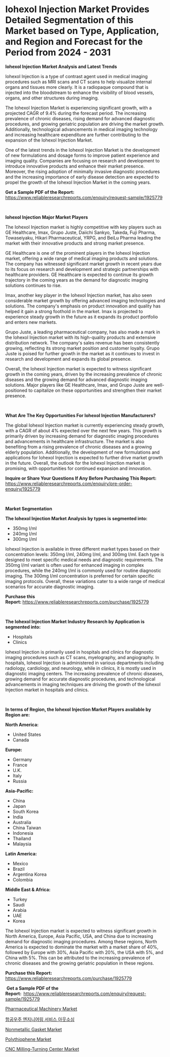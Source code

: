 <p><h1>Iohexol Injection Market Provides Detailed Segmentation of this Market based on Type, Application, and Region and Forecast for the Period from 2024 - 2031</h1></p><p><strong>Iohexol Injection Market Analysis and Latest Trends</strong></p>
<p><p>Iohexol Injection is a type of contrast agent used in medical imaging procedures such as MRI scans and CT scans to help visualize internal organs and tissues more clearly. It is a radiopaque compound that is injected into the bloodstream to enhance the visibility of blood vessels, organs, and other structures during imaging.</p><p>The Iohexol Injection Market is experiencing significant growth, with a projected CAGR of 9.4% during the forecast period. The increasing prevalence of chronic diseases, rising demand for advanced diagnostic procedures, and growing geriatric population are driving the market growth. Additionally, technological advancements in medical imaging technology and increasing healthcare expenditure are further contributing to the expansion of the Iohexol Injection Market.</p><p>One of the latest trends in the Iohexol Injection Market is the development of new formulations and dosage forms to improve patient experience and imaging quality. Companies are focusing on research and development to introduce innovative products and enhance their market presence. Moreover, the rising adoption of minimally invasive diagnostic procedures and the increasing importance of early disease detection are expected to propel the growth of the Iohexol Injection Market in the coming years.</p></p>
<p><strong>Get a Sample PDF of the Report:&nbsp;</strong> <a href="https://www.reliableresearchreports.com/enquiry/request-sample/1925779">https://www.reliableresearchreports.com/enquiry/request-sample/1925779</a></p>
<p>&nbsp;</p>
<p><strong>Iohexol Injection Major Market Players</strong></p>
<p><p>The Iohexol Injection market is highly competitive with key players such as GE Healthcare, Imax, Grupo Juste, Daiichi Sankyo, Takeda, Fuji Pharma, Towaseiyaku, Hikari Pharmaceutical, YRPG, and BeiLu Pharma leading the market with their innovative products and strong market presence.</p><p>GE Healthcare is one of the prominent players in the Iohexol Injection market, offering a wide range of medical imaging products and solutions. The company has witnessed significant market growth in recent years due to its focus on research and development and strategic partnerships with healthcare providers. GE Healthcare is expected to continue its growth trajectory in the coming years as the demand for diagnostic imaging solutions continues to rise.</p><p>Imax, another key player in the Iohexol Injection market, has also seen considerable market growth by offering advanced imaging technologies and solutions. The company's emphasis on product innovation and quality has helped it gain a strong foothold in the market. Imax is projected to experience steady growth in the future as it expands its product portfolio and enters new markets.</p><p>Grupo Juste, a leading pharmaceutical company, has also made a mark in the Iohexol Injection market with its high-quality products and extensive distribution network. The company's sales revenue has been consistently growing, reflecting its strong market position and customer loyalty. Grupo Juste is poised for further growth in the market as it continues to invest in research and development and expands its global presence.</p><p>Overall, the Iohexol Injection market is expected to witness significant growth in the coming years, driven by the increasing prevalence of chronic diseases and the growing demand for advanced diagnostic imaging solutions. Major players like GE Healthcare, Imax, and Grupo Juste are well-positioned to capitalize on these opportunities and strengthen their market presence.</p></p>
<p>&nbsp;</p>
<p><strong>What Are The Key Opportunities For Iohexol Injection Manufacturers?</strong></p>
<p><p>The global Iohexol Injection market is currently experiencing steady growth, with a CAGR of about 4% expected over the next few years. This growth is primarily driven by increasing demand for diagnostic imaging procedures and advancements in healthcare infrastructure. The market is also benefiting from a rising prevalence of chronic diseases and a growing elderly population. Additionally, the development of new formulations and applications for Iohexol Injection is expected to further drive market growth in the future. Overall, the outlook for the Iohexol Injection market is promising, with opportunities for continued expansion and innovation.</p></p>
<p><strong>Inquire or Share Your Questions If Any Before Purchasing This Report:</strong> <a href="https://www.reliableresearchreports.com/enquiry/pre-order-enquiry/1925779">https://www.reliableresearchreports.com/enquiry/pre-order-enquiry/1925779</a></p>
<p>&nbsp;</p>
<p><strong>Market Segmentation</strong></p>
<p><strong>The Iohexol Injection Market Analysis by types is segmented into:</strong></p>
<p><ul><li>350mg I/ml</li><li>240mg I/ml</li><li>300mg I/ml</li></ul></p>
<p><p>Iohexol Injection is available in three different market types based on their concentration levels: 350mg I/ml, 240mg I/ml, and 300mg I/ml. Each type is designed to meet specific medical needs and diagnostic requirements. The 350mg I/ml variant is often used for enhanced imaging in complex procedures, while the 240mg I/ml is commonly used for routine diagnostic imaging. The 300mg I/ml concentration is preferred for certain specific imaging protocols. Overall, these variations cater to a wide range of medical scenarios for accurate diagnostic imaging.</p></p>
<p><strong>Purchase this Report:&nbsp;</strong><a href="https://www.reliableresearchreports.com/purchase/1925779">https://www.reliableresearchreports.com/purchase/1925779</a></p>
<p>&nbsp;</p>
<p><strong>The Iohexol Injection Market Industry Research by Application is segmented into:</strong></p>
<p><ul><li>Hospitals</li><li>Clinics</li></ul></p>
<p><p>Iohexol Injection is primarily used in hospitals and clinics for diagnostic imaging procedures such as CT scans, myelography, and angiography. In hospitals, Iohexol Injection is administered in various departments including radiology, cardiology, and neurology, while in clinics, it is mostly used in diagnostic imaging centers. The increasing prevalence of chronic diseases, growing demand for accurate diagnostic procedures, and technological advancements in imaging techniques are driving the growth of the Iohexol Injection market in hospitals and clinics.</p></p>
<p>&nbsp;</p>
<p><strong>In terms of Region, the Iohexol Injection Market Players available by Region are:</strong></p>
<p>
    <p> <strong> North America: </strong>
        <ul>
            <li>United States</li>
            <li>Canada</li>
        </ul>
        </p> 
    <p> <strong> Europe: </strong>
        <ul>
            <li>Germany</li>
            <li>France</li>
            <li>U.K.</li>
            <li>Italy</li>
            <li>Russia</li>
        </ul>
        </p> 
    <p> <strong> Asia-Pacific: </strong>
        <ul>
            <li>China</li>
            <li>Japan</li>
            <li>South Korea</li>
            <li>India</li>
            <li>Australia</li>
            <li>China Taiwan</li>
            <li>Indonesia</li>
            <li>Thailand</li>
            <li>Malaysia</li>
        </ul>
        </p> 
    <p> <strong> Latin America: </strong>
        <ul>
            <li>Mexico</li>
            <li>Brazil</li>
            <li>Argentina Korea</li>
            <li>Colombia</li>
        </ul>
        </p> 
    <p> <strong> Middle East & Africa: </strong>
        <ul>
            <li>Turkey</li>
            <li>Saudi</li>
            <li>Arabia</li>
            <li>UAE</li>
            <li>Korea</li>
        </ul>
    </p>
    </p>
<p><p>The Iohexol Injection market is expected to witness significant growth in North America, Europe, Asia Pacific, USA, and China due to increasing demand for diagnostic imaging procedures. Among these regions, North America is expected to dominate the market with a market share of 40%, followed by Europe with 30%, Asia Pacific with 20%, the USA with 5%, and China with 5%. This can be attributed to the increasing prevalence of chronic diseases and the growing geriatric population in these regions.</p></p>
<p><strong>Purchase this Report: </strong><a href="https://www.reliableresearchreports.com/purchase/1925779">https://www.reliableresearchreports.com/purchase/1925779</a></p>
<p>&nbsp;<strong>Get a Sample PDF of the Report:&nbsp;&nbsp;</strong><a href="https://www.reliableresearchreports.com/enquiry/request-sample/1925779">https://www.reliableresearchreports.com/enquiry/request-sample/1925779</a></p>
<p><strong></strong></p>
<p><p><a href="https://github.com/PeterParrish5/Market-Research-Report-List-3/blob/main/pharmaceutical-machinery-market.md">Pharmaceutical Machinery Market</a></p><p><a href="https://github.com/trmesnao7959541/Market-Research-Report-List-1/blob/main/4076235184544.md">항공우주 엔지니어링 서비스 아웃소싱</a></p><p><a href="https://chivalrous-flock-a86.notion.site/Insights-into-Nonmetallic-Gasket-Market-Size-Analysing-Market-Share-Trends-and-Growth-from-2024-t-305acc0b0b034b6fb0d2882337dadfd3">Nonmetallic Gasket Market</a></p><p><a href="https://view.publitas.com/reportprime-1/polythiophene-market-size-share-trends-analysis-report-by-application-regional-outlook-competitive-strategies-and-segment-forecasts-2024-2031/">Polythiophene Market</a></p><p><a href="https://issuu.com/reportprime-2/docs/cnc-milling-turning-center-market-size-2030.pptx">CNC Milling-Turning Center Market</a></p></p>